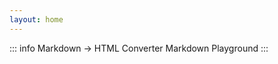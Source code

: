 ```yaml
---
layout: home
---
```


::: info Markdown &rarr; HTML Converter
Markdown Playground
:::  

<MarkdownPlayground />